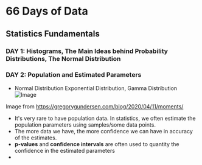 # 66 Days of Data

## Statistics Fundamentals

### DAY 1: Histograms, The Main Ideas behind Probability Distributions, The Normal Distribution

### DAY 2: Population and Estimated Parameters

- Normal Distribution Exponential Distribution, Gamma Distribution
![Image](https://gregorygundersen.com/image/moments/total_mass.png)

Image from https://gregorygundersen.com/blog/2020/04/11/moments/

- It's very rare to have population data. In statistics, we often estimate the population parameters using samples/some data points. 
- The more data we have, the more confidence we can have in accuracy of the estimates. 
- **p-values** and **confidence intervals** are often used to quantity the confidence in the estimated parameters 
- 
 
